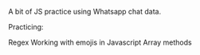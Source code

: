 A bit of JS practice using Whatsapp chat data.

Practicing:

Regex
Working with emojis in Javascript
Array methods
